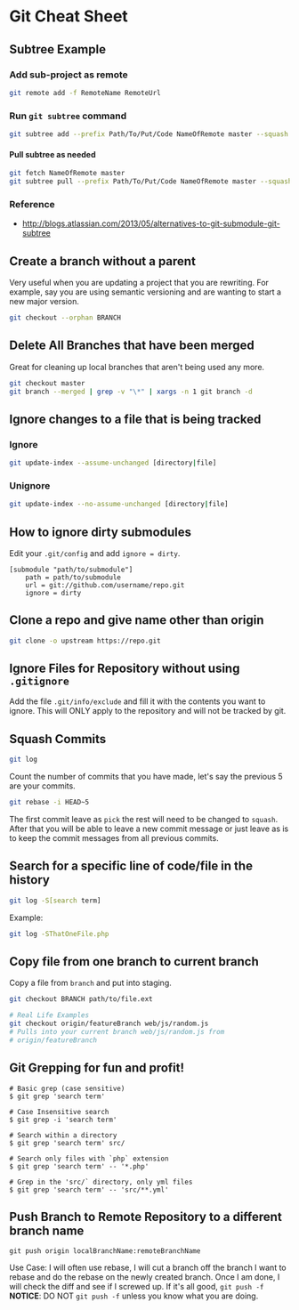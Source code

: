 Git Cheat Sheet
===============

## Subtree Example

### Add sub-project as remote

```bash
git remote add -f RemoteName RemoteUrl
```

### Run `git subtree` command

```bash
git subtree add --prefix Path/To/Put/Code NameOfRemote master --squash
```

#### Pull subtree as needed

```bash
git fetch NameOfRemote master
git subtree pull --prefix Path/To/Put/Code NameOfRemote master --squash
```

### Reference

* http://blogs.atlassian.com/2013/05/alternatives-to-git-submodule-git-subtree

## Create a branch without a parent

Very useful when you are updating a project that you are rewriting. For example,
say you are using semantic versioning and are wanting to start a new major
version.

```bash
git checkout --orphan BRANCH
```

## Delete All Branches that have been merged

Great for cleaning up local branches that aren't being used any more.

```bash
git checkout master
git branch --merged | grep -v "\*" | xargs -n 1 git branch -d
```

## Ignore changes to a file that is being tracked

### Ignore

```bash
git update-index --assume-unchanged [directory|file]
```

### Unignore

```bash
git update-index --no-assume-unchanged [directory|file]
```

## How to ignore dirty submodules

Edit your ``.git/config`` and add ``ignore = dirty``.

```text
[submodule "path/to/submodule"]
    path = path/to/submodule
    url = git://github.com/username/repo.git
    ignore = dirty
```

## Clone a repo and give name other than origin

```bash
git clone -o upstream https://repo.git
```

## Ignore Files for Repository without using `.gitignore`

Add the file `.git/info/exclude` and fill it with the contents you want to ignore. This will ONLY apply to the
repository and will not be tracked by git.

## Squash Commits

```bash
git log
```

Count the number of commits that you have made, let's say the previous 5 are your commits.

```bash
git rebase -i HEAD~5
```

The first commit leave as `pick` the rest will need to be changed to `squash`. After that you will be able to
leave a new commit message or just leave as is to keep the commit messages from all previous commits.

## Search for a specific line of code/file in the history

```bash
git log -S[search term]
```

Example:

```bash
git log -SThatOneFile.php
```

## Copy file from one branch to current branch

Copy a file from `branch` and put into staging.

```bash
git checkout BRANCH path/to/file.ext

# Real Life Examples
git checkout origin/featureBranch web/js/random.js
# Pulls into your current branch web/js/random.js from
# origin/featureBranch
```

## Git Grepping for fun and profit!

```shell
# Basic grep (case sensitive)
$ git grep 'search term'

# Case Insensitive search
$ git grep -i 'search term'

# Search within a directory
$ git grep 'search term' src/

# Search only files with `php` extension
$ git grep 'search term' -- '*.php'

# Grep in the 'src/` directory, only yml files
$ git grep 'search term' -- 'src/**.yml'
```

## Push Branch to Remote Repository to a different branch name

```shell
git push origin localBranchName:remoteBranchName
```

Use Case: I will often use rebase, I will cut a branch off the branch I want to rebase and
do the rebase on the newly created branch. Once I am done, I will check the diff and see if
I screwed up. If it's all good, `git push -f` **NOTICE**: DO NOT `git push -f` unless you know
what you are doing.
